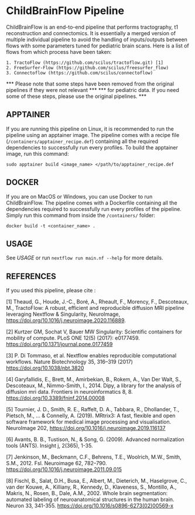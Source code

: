 ChildBrainFlow Pipeline
=======================

ChildBrainFlow is an end-to-end pipeline that performs tractography, t1 reconstruction and connectomics.
It is essentially a merged version of multiple individual pipeline to avoid the handling of inputs/outputs
between flows with some parameters tuned for pediatric brain scans. Here is a list of flows from which
process have been taken:

    1. TractoFlow (https://github.com/scilus/tractoflow.git) [1]
    2. FreeSurfer-Flow (https://github.com/scilus/freesurfer_flow)
    3. Connectoflow (https://github.com/scilus/connectoflow)

*** Please note that some steps have been removed from the original pipelines if they were not relevant ***
*** for pediatric data. If you need some of these steps, please use the original pipelines. ***

APPTAINER
---------
If you are running this pipeline on Linux, it is recommended to run the pipeline using an apptainer image. 
The pipeline comes with a recipe file (`` /containers/apptainer_recipe.def ``) containing all the required 
dependencies to successfully run every profiles. To build the apptainer image, run this command: 

`` sudo apptainer build <image_name> </path/to/apptainer_recipe.def ``

DOCKER
------
If you are on MacOS or Windows, you can use Docker to run ChildBrainFlow. The pipeline comes with
a Dockerfile containing all the dependencies required to successfully run every profiles of the pipeline. 
Simply run this command from inside the  `` /containers/ `` folder:

`` docker build -t <container_name> . ``

USAGE
-----
See _USAGE_ or run `` nextflow run main.nf --help `` for more details.

REFERENCES
----------
If you used this pipeline, please cite :

[1] Theaud, G., Houde, J.-C., Boré, A., Rheault, F., Morency, F., Descoteaux, M.,
        TractoFlow: A robust, efficient and reproducible diffusion MRI pipeline
        leveraging Nextflow & Singularity, NeuroImage,
        https://doi.org/10.1016/j.neuroimage.2020.116889.

[2] Kurtzer GM, Sochat V, Bauer MW Singularity: Scientific containers for mobility of compute. PLoS ONE 12(5)
        (2017): e0177459. https://doi.org/10.1371/journal.pone.0177459

[3] P. Di Tommaso, et al. Nextflow enables reproducible computational workflows. Nature Biotechnology 35,
        316–319 (2017) https://doi.org/10.1038/nbt.3820

[4] Garyfallidis, E., Brett, M., Amirbekian, B., Rokem, A., Van Der Walt, S., Descoteaux, M., Nimmo-Smith, I.,
        2014. Dipy, a library for the analysis of diffusion mri data. Frontiers in neuroinformatics 8, 8.
        https://doi.org/10.3389/fninf.2014.00008

[5] Tournier, J. D., Smith, R. E., Raffelt, D. A., Tabbara, R., Dhollander, T., Pietsch, M., … & Connelly, A.
        (2019). MRtrix3: A fast, flexible and open software framework for medical image processing and visualisation.
        NeuroImage 202, https://doi.org/10.1016/j.neuroimage.2019.116137

[6] Avants, B. B., Tustison, N., & Song, G. (2009). Advanced normalization tools (ANTS). Insight j, 2(365), 1-35.

[7] Jenkinson, M., Beckmann, C.F., Behrens, T.E., Woolrich, M.W., Smith, S.M., 2012. Fsl. Neuroimage 62,
        782–790. https://doi.org/10.1016/j.neuroimage.2011.09.015

[8] Fischl, B., Salat, D.H., Busa, E., Albert, M., Dieterich, M., Haselgrove, C., van der Kouwe, A., Killiany, 
        R., Kennedy, D., Klaveness, S., Montillo, A., Makris, N., Rosen, B., Dale, A.M., 2002. Whole brain 
        segmentation: automated labeling of neuroanatomical structures in the human brain. Neuron 33, 341-355.
        https://doi.org/10.1016/s0896-6273(02)00569-x
